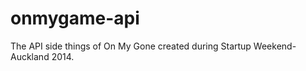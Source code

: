 onmygame-api
============

The API side things of On My Gone created during Startup Weekend-Auckland 2014.
